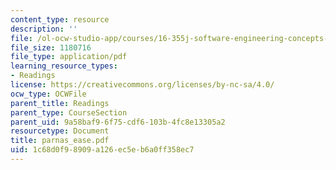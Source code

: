 ```yaml
---
content_type: resource
description: ''
file: /ol-ocw-studio-app/courses/16-355j-software-engineering-concepts-fall-2005/1c68d0f98909a126ec5eb6a0ff358ec7_parnas_ease.pdf
file_size: 1180716
file_type: application/pdf
learning_resource_types:
- Readings
license: https://creativecommons.org/licenses/by-nc-sa/4.0/
ocw_type: OCWFile
parent_title: Readings
parent_type: CourseSection
parent_uid: 9a58baf9-6f75-cdf6-103b-4fc8e13305a2
resourcetype: Document
title: parnas_ease.pdf
uid: 1c68d0f9-8909-a126-ec5e-b6a0ff358ec7
---
```

